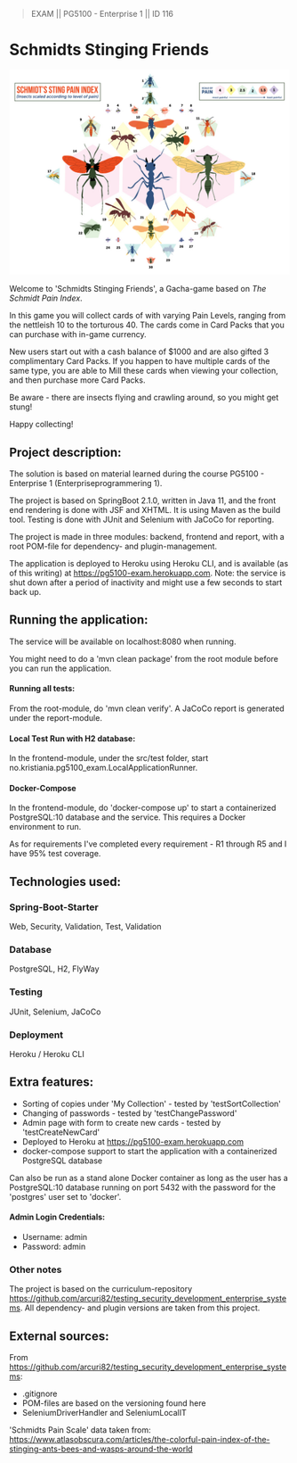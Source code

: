 > EXAM || PG5100 - Enterprise 1 || ID 116
# Schmidts Stinging Friends
![](docs/img/schmidt_pain_scale_index.jpg "Graphic by Michelle Enemark")

Welcome to 'Schmidts Stinging Friends', a Gacha-game based on *The Schmidt Pain Index*.

In this game you will collect cards of with varying Pain Levels, ranging from the nettleish 10 to the torturous 40. The cards come in Card Packs that you can purchase with in-game currency.

New users start out with a cash balance of $1000 and are also gifted 3 complimentary Card Packs. If you happen to have multiple cards of the same type, you are able to Mill these cards when viewing your collection, and then purchase more Card Packs.

Be aware - there are insects flying and crawling around, so you might get stung!

Happy collecting!

## Project description:
The solution is based on material learned during the course PG5100 - Enterprise 1 (Enterpriseprogrammering 1).

The project is based on SpringBoot 2.1.0, written in Java 11, and the front end rendering is done with JSF and XHTML. It is using Maven as the build tool.
Testing is done with JUnit and Selenium with JaCoCo for reporting.

The project is made in three modules: backend, frontend and report, with a root POM-file for dependency- and plugin-management.

The application is deployed to Heroku using Heroku CLI, and is available (as of this writing) at https://pg5100-exam.herokuapp.com.
Note: the service is shut down after a period of inactivity and might use a few seconds to start back up.

## Running the application:
The service will be available on localhost:8080 when running.

You might need to do a 'mvn clean package' from the root module before you can run the application.
#### Running all tests:
From the root-module, do 'mvn clean verify'. A JaCoCo report is generated under the report-module.

#### Local Test Run with H2 database:
In the frontend-module, under the src/test folder, start no.kristiania.pg5100_exam.LocalApplicationRunner.

#### Docker-Compose
In the frontend-module, do 'docker-compose up' to start a containerized PostgreSQL:10 database and the service. This requires a Docker environment to run.

As for requirements I've completed every requirement - R1 through R5 and I have 95% test coverage.

## Technologies used:
### Spring-Boot-Starter
Web, Security, Validation, Test, Validation
### Database
PostgreSQL, H2, FlyWay
### Testing
JUnit, Selenium, JaCoCo
### Deployment
Heroku / Heroku CLI

## Extra features:
* Sorting of copies under 'My Collection' - tested by 'testSortCollection'
* Changing of passwords - tested by 'testChangePassword'
* Admin page with form to create new cards - tested by 'testCreateNewCard'
* Deployed to Heroku at https://pg5100-exam.herokuapp.com
* docker-compose support to start the application with a containerized PostgreSQL database

Can also be run as a stand alone Docker container as long as the user has a PostgreSQL:10 database running on port 5432 with the password for the 'postgres' user set to 'docker'.

#### Admin Login Credentials:
* Username: admin
* Password: admin


### Other notes
The project is based on the curriculum-repository https://github.com/arcuri82/testing_security_development_enterprise_systems. 
All dependency- and plugin versions are taken from this project.

## External sources:
From https://github.com/arcuri82/testing_security_development_enterprise_systems:
* .gitignore
* POM-files are based on the versioning found here
* SeleniumDriverHandler and SeleniumLocalIT

'Schmidts Pain Scale' data taken from:
https://www.atlasobscura.com/articles/the-colorful-pain-index-of-the-stinging-ants-bees-and-wasps-around-the-world
